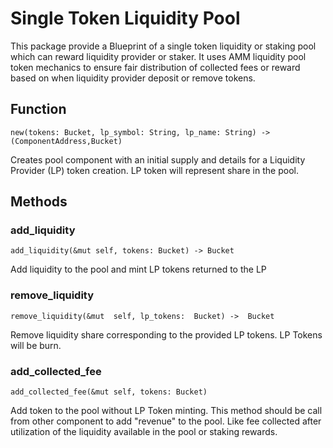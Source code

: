 
# Single Token Liquidity Pool

This package provide a Blueprint of a single token liquidity or staking pool which can reward liquidity provider or staker. It uses AMM liquidity pool token mechanics to ensure fair distribution of collected fees or reward based on when liquidity provider deposit or remove tokens.
## Function
```
new(tokens: Bucket, lp_symbol: String, lp_name: String) -> (ComponentAddress,Bucket)
```
Creates pool component with an initial supply and details for a Liquidity Provider (LP) token creation. LP token will represent share in the pool.

## Methods
### add_liquidity
```
add_liquidity(&mut self, tokens: Bucket) -> Bucket
```
Add liquidity to the pool and mint LP tokens returned to the LP
### remove_liquidity
```
remove_liquidity(&mut  self, lp_tokens:  Bucket) ->  Bucket
```
Remove liquidity share corresponding to the provided LP tokens. LP Tokens will be burn.
### add_collected_fee
```
add_collected_fee(&mut self, tokens: Bucket)
```
Add token to the pool without LP Token minting. This method should be call from other component to add "revenue" to the pool. Like fee collected after utilization of the liquidity available in the pool or staking rewards.
